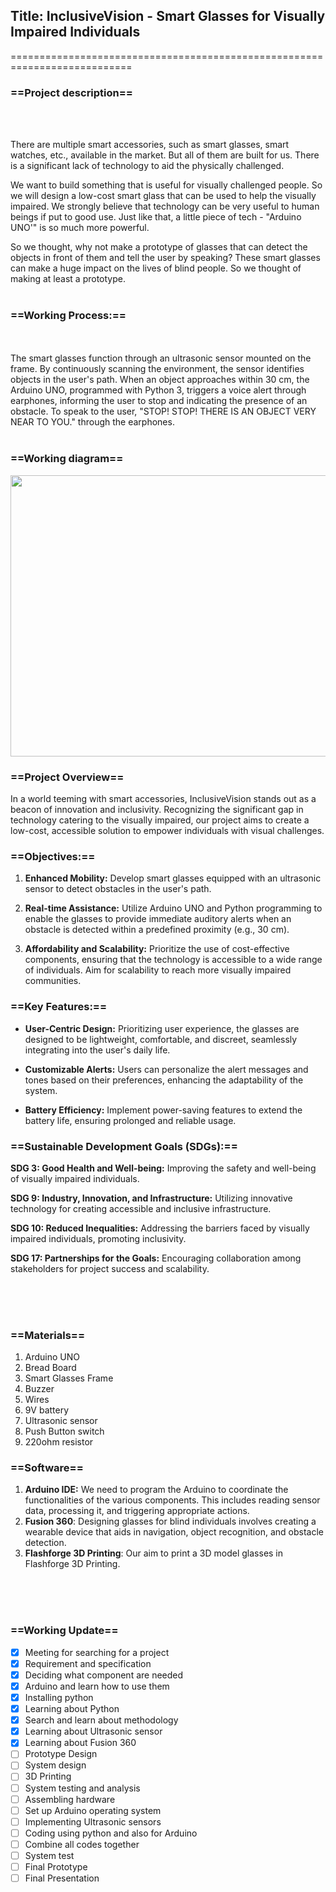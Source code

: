 ## Title: InclusiveVision - Smart Glasses for Visually Impaired Individuals
===========================================================================

### ==**Project description**==
<br>
<br>

There are multiple smart accessories, such as smart glasses, smart watches, etc., available in the market. But all of them are built for us. There is a significant lack of technology to aid the physically challenged.

We want to build something that is useful for visually challenged people. So we will design a low-cost smart glass that can be used to help the visually impaired.
We strongly believe that technology can be very useful to human beings if put to good use. Just like that, a little piece of tech - "Arduino UNO'" is so much more powerful.

So we thought, why not make a prototype of glasses that can detect the objects in front of them and tell the user by speaking?
These smart glasses can make a huge impact on the lives of blind people. So we thought of making at least a prototype.
<br>
<br>


### ==**Working Process:**==
<br>
<br>
The smart glasses function through an ultrasonic sensor mounted on the frame. By continuously scanning the environment, the sensor identifies objects in the user's path. When an object approaches within 30 cm, the Arduino UNO, programmed with Python 3, triggers a voice alert through earphones, informing the user to stop and indicating the presence of an obstacle. To speak to the user, "STOP! STOP! THERE IS AN OBJECT VERY NEAR TO YOU." through the earphones.  
<br>
<br>

### ==**Working diagram**==


<img style="float: center;" width=650 height=450 src="FINALPROJECT/proposal/diagram.png">


### ==**Project Overview**==

In a world teeming with smart accessories, InclusiveVision stands out as a beacon of innovation and inclusivity. Recognizing the significant gap in technology catering to the visually impaired, our project aims to create a low-cost, accessible solution to empower individuals with visual challenges.

### ==**Objectives:**==

1. **Enhanced Mobility:** Develop smart glasses equipped with an ultrasonic sensor to detect obstacles in the user's path.

2. **Real-time Assistance:** Utilize Arduino UNO and Python programming to enable the glasses to provide immediate auditory alerts when an obstacle is detected within a predefined proximity (e.g., 30 cm).

3. **Affordability and Scalability:** Prioritize the use of cost-effective components, ensuring that the technology is accessible to a wide range of individuals. Aim for scalability to reach more visually impaired communities.

### ==**Key Features:**==

- **User-Centric Design:** Prioritizing user experience, the glasses are designed to be lightweight, comfortable, and discreet, seamlessly integrating into the user's daily life.

- **Customizable Alerts:** Users can personalize the alert messages and tones based on their preferences, enhancing the adaptability of the system.

- **Battery Efficiency:** Implement power-saving features to extend the battery life, ensuring prolonged and reliable usage.

### ==**Sustainable Development Goals (SDGs):**==

**SDG 3: Good Health and Well-being:** Improving the safety and well-being of visually impaired individuals.

**SDG 9: Industry, Innovation, and Infrastructure:** Utilizing innovative technology for creating accessible and inclusive infrastructure.

**SDG 10: Reduced Inequalities:** Addressing the barriers faced by visually impaired individuals, promoting inclusivity.

**SDG 17: Partnerships for the Goals:** Encouraging collaboration among stakeholders for project success and scalability.

<br>
<br>
<br>

### ==**Materials**==
1. Arduino UNO
2. Bread Board
3. Smart Glasses Frame
3. Buzzer
4. Wires
5. 9V battery
6. Ultrasonic sensor
7. Push Button switch
8. 220ohm resistor


### ==**Software**==

1. **Arduino IDE:** We  need to program the Arduino to coordinate the functionalities of the various components. This includes reading sensor data, processing it, and triggering appropriate actions.
2. **Fusion 360**: Designing glasses for blind individuals involves creating a wearable device that aids in navigation, object recognition, and obstacle detection.
3. **Flashforge 3D Printing**: Our aim to print a 3D model glasses in Flashforge 3D Printing.
<br>
<br>
<br>



### ==**Working Update**==

  
- [X] Meeting for searching for a project
- [X] Requirement and specification
- [X] Deciding what component are needed
- [X] Arduino and learn how to use them
- [X] Installing python
- [X] Learning about Python
- [X] Search and learn about methodology
- [X] Learning about Ultrasonic sensor
- [X] Learning about Fusion 360
- [ ] Prototype Design
- [ ] System design
- [ ] 3D Printing
- [ ] System testing and analysis
- [ ] Assembling hardware
- [ ] Set up Arduino operating system
- [ ] Implementing Ultrasonic sensors
- [ ] Coding using python and also for Arduino 
- [ ] Combine all codes together
- [ ] System test
- [ ] Final Prototype
- [ ] Final Presentation
